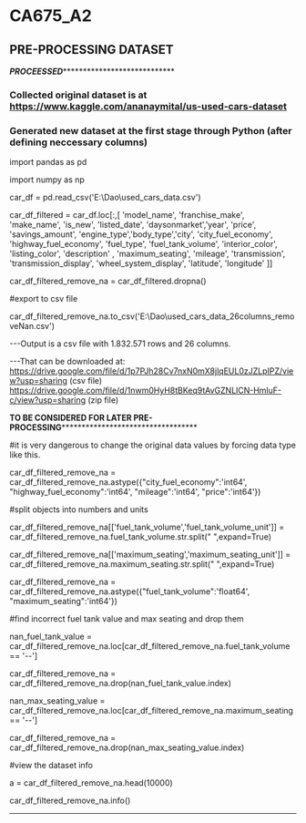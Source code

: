 # CA675_A2
## PRE-PROCESSING DATASET

***********************************PROCEESSED***************************************************************
### Collected original dataset is  at https://www.kaggle.com/ananaymital/us-used-cars-dataset
### Generated new dataset at the first stage through Python (after defining neccessary columns)

import pandas as pd

import numpy as np

car_df = pd.read_csv('E:\\Dao\\used_cars_data.csv')

car_df_filtered = car_df.loc[:,[ 'model_name', 'franchise_make', 'make_name', 'is_new',  'listed_date', 'daysonmarket','year', 'price', 'savings_amount', 
                                  'engine_type','body_type','city', 'city_fuel_economy', 'highway_fuel_economy',  'fuel_type', 'fuel_tank_volume', 
                                    'interior_color', 'listing_color', 'description' , 'maximum_seating', 'mileage', 'transmission', 'transmission_display', 
                                      'wheel_system_display',  'latitude', 'longitude' ]]


car_df_filtered_remove_na = car_df_filtered.dropna()

#export to csv file

car_df_filtered_remove_na.to_csv('E:\\Dao\\used_cars_data_26columns_removeNan.csv')

---Output is a csv file with 1.832.571 rows and 26 columns.

---That can be downloaded at: https://drive.google.com/file/d/1p7PJh28Cv7nxN0mX8jlqEUL0zJZLpIPZ/view?usp=sharing (csv file)
                              https://drive.google.com/file/d/1nwm0HyH8tBKeq9tAvGZNLlCN-HmluF-c/view?usp=sharing (zip file)


******************TO BE CONSIDERED FOR LATER PRE-PROCESSING****************************************************


#it is very dangerous to change the original data values by forcing data type like this.

car_df_filtered_remove_na = car_df_filtered_remove_na.astype({"city_fuel_economy":'int64',
                                                                "highway_fuel_economy":'int64',
                                                                 "mileage":'int64',
                                                                   "price":'int64'})



#split objects into numbers and units

car_df_filtered_remove_na[['fuel_tank_volume','fuel_tank_volume_unit']] = car_df_filtered_remove_na.fuel_tank_volume.str.split(" ",expand=True)

car_df_filtered_remove_na[['maximum_seating','maximum_seating_unit']] = car_df_filtered_remove_na.maximum_seating.str.split(" ",expand=True)

car_df_filtered_remove_na = car_df_filtered_remove_na.astype({"fuel_tank_volume":'float64',
                                                             "maximum_seating":'int64'})


#find incorrect fuel tank value and max seating and drop them

nan_fuel_tank_value = car_df_filtered_remove_na.loc[car_df_filtered_remove_na.fuel_tank_volume == '--']

car_df_filtered_remove_na = car_df_filtered_remove_na.drop(nan_fuel_tank_value.index)

nan_max_seating_value = car_df_filtered_remove_na.loc[car_df_filtered_remove_na.maximum_seating == '--']

car_df_filtered_remove_na = car_df_filtered_remove_na.drop(nan_max_seating_value.index)



#view the dataset info

a = car_df_filtered_remove_na.head(10000)

car_df_filtered_remove_na.info()

*********************************************************************************************************
